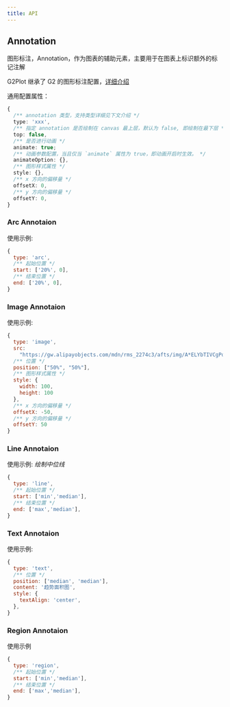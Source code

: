 ```yaml
---
title: API
---
```


## Annotation

图形标注，Annotation，作为图表的辅助元素，主要用于在图表上标识额外的标记注解

G2Plot 继承了 G2 的图形标注配置，[详细介绍](https://g2.antv.vision/en/docs/api/general/annotation)

通用配置属性：

```ts
{
  /** annotation 类型，支持类型详细见下文介绍 */
  type: 'xxx',
  /** 指定 annotation 是否绘制在 canvas 最上层，默认为 false, 即绘制在最下层 */
  top: false,
  /** 是否进行动画 */
  animate: true;
  /** 动画参数配置，当且仅当 `animate` 属性为 true，即动画开启时生效。 */
  animateOption: {},
  /** 图形样式属性 */
  style: {},
  /** x 方向的偏移量 */
  offsetX: 0,
  /** y 方向的偏移量 */
  offsetY: 0,
}
```

### Arc Annotaion

使用示例:

```javascript
{
  type: 'arc',
  /** 起始位置 */
  start: ['20%', 0],
  /** 结束位置 */
  end: ['20%', 0],
}
```

### Image Annotaion

使用示例:

```javascript
{
  type: 'image',
  src:
    "https://gw.alipayobjects.com/mdn/rms_2274c3/afts/img/A*ELYbTIVCgPoAAAAAAAAAAABkARQnAQ",
  /** 位置 */
  position: ["50%", "50%"],
  /** 图形样式属性 */
  style: {
    width: 100,
    height: 100
  },
  /** x 方向的偏移量 */
  offsetX: -50,
  /** y 方向的偏移量 */
  offsetY: 50
}
```

### Line Annotaion

使用示例: _绘制中位线_

```javascript
{
  type: 'line',
  /** 起始位置 */
  start: ['min','median'],
  /** 结束位置 */
  end: ['max','median'],
}
```

### Text Annotaion

使用示例:

```javascript
{
  type: 'text',
  /** 位置 */
  position: ['median', 'median'],
  content: '趋势面积图',
  style: {
    textAlign: 'center',
  },
}
```

### Region Annotaion

使用示例

```javascript
{
  type: 'region',
  /** 起始位置 */
  start: ['min','median'],
  /** 结束位置 */
  end: ['max','median'],
}
```
